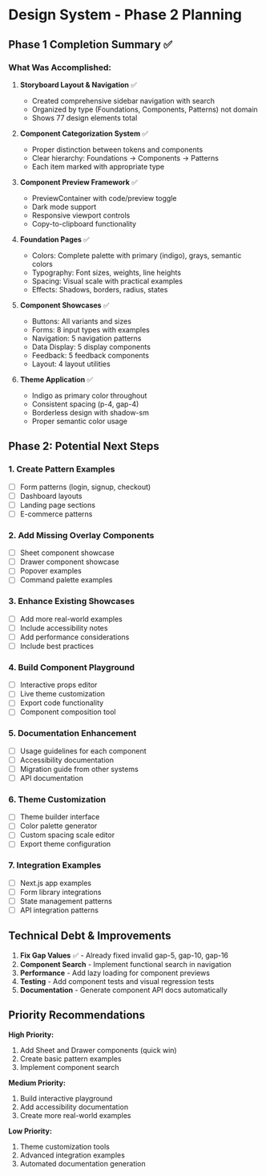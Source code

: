 # Design System - Phase 2 Planning

## Phase 1 Completion Summary ✅

### What Was Accomplished:
1. **Storyboard Layout & Navigation** ✅
   - Created comprehensive sidebar navigation with search
   - Organized by type (Foundations, Components, Patterns) not domain
   - Shows 77 design elements total

2. **Component Categorization System** ✅
   - Proper distinction between tokens and components
   - Clear hierarchy: Foundations → Components → Patterns
   - Each item marked with appropriate type

3. **Component Preview Framework** ✅
   - PreviewContainer with code/preview toggle
   - Dark mode support
   - Responsive viewport controls
   - Copy-to-clipboard functionality

4. **Foundation Pages** ✅
   - Colors: Complete palette with primary (indigo), grays, semantic colors
   - Typography: Font sizes, weights, line heights
   - Spacing: Visual scale with practical examples
   - Effects: Shadows, borders, radius, states

5. **Component Showcases** ✅
   - Buttons: All variants and sizes
   - Forms: 8 input types with examples
   - Navigation: 5 navigation patterns
   - Data Display: 5 display components
   - Feedback: 5 feedback components
   - Layout: 4 layout utilities

6. **Theme Application** ✅
   - Indigo as primary color throughout
   - Consistent spacing (p-4, gap-4)
   - Borderless design with shadow-sm
   - Proper semantic color usage

## Phase 2: Potential Next Steps

### 1. Create Pattern Examples
- [ ] Form patterns (login, signup, checkout)
- [ ] Dashboard layouts
- [ ] Landing page sections
- [ ] E-commerce patterns

### 2. Add Missing Overlay Components
- [ ] Sheet component showcase
- [ ] Drawer component showcase
- [ ] Popover examples
- [ ] Command palette examples

### 3. Enhance Existing Showcases
- [ ] Add more real-world examples
- [ ] Include accessibility notes
- [ ] Add performance considerations
- [ ] Include best practices

### 4. Build Component Playground
- [ ] Interactive props editor
- [ ] Live theme customization
- [ ] Export code functionality
- [ ] Component composition tool

### 5. Documentation Enhancement
- [ ] Usage guidelines for each component
- [ ] Accessibility documentation
- [ ] Migration guide from other systems
- [ ] API documentation

### 6. Theme Customization
- [ ] Theme builder interface
- [ ] Color palette generator
- [ ] Custom spacing scale editor
- [ ] Export theme configuration

### 7. Integration Examples
- [ ] Next.js app examples
- [ ] Form library integrations
- [ ] State management patterns
- [ ] API integration patterns

## Technical Debt & Improvements

1. **Fix Gap Values** ✅ - Already fixed invalid gap-5, gap-10, gap-16
2. **Component Search** - Implement functional search in navigation
3. **Performance** - Add lazy loading for component previews
4. **Testing** - Add component tests and visual regression tests
5. **Documentation** - Generate component API docs automatically

## Priority Recommendations

**High Priority:**
1. Add Sheet and Drawer components (quick win)
2. Create basic pattern examples
3. Implement component search

**Medium Priority:**
1. Build interactive playground
2. Add accessibility documentation
3. Create more real-world examples

**Low Priority:**
1. Theme customization tools
2. Advanced integration examples
3. Automated documentation generation